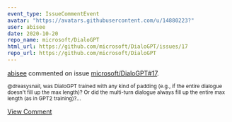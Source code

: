 ```yaml
---
event_type: IssueCommentEvent
avatar: "https://avatars.githubusercontent.com/u/14880223?"
user: abisee
date: 2020-10-20
repo_name: microsoft/DialoGPT
html_url: https://github.com/microsoft/DialoGPT/issues/17
repo_url: https://github.com/microsoft/DialoGPT
---
```


<a href='https://github.com/abisee' target='_blank'>abisee</a> commented on issue <a href='https://github.com/microsoft/DialoGPT/issues/17' target='_blank'>microsoft/DialoGPT#17</a>.

<small>@dreasysnail, was DialoGPT trained with any kind of padding (e.g., if the entire dialogue doesn't fill up the max length)? Or did the multi-turn dialogue always fill up the entire max length (as in GPT2 training)?...</small>

<a href='https://github.com/microsoft/DialoGPT/issues/17' target='_blank'>View Comment</a>